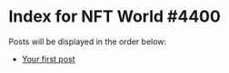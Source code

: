 # Index for NFT World #4400
Posts will be displayed in the order below:

- [Your first post](./001-first.md)

